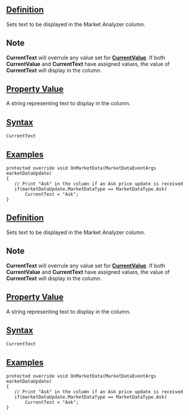 ## [Definition](https://developer.ninjatrader.com/docs/desktop/currenttext\#definition)

Sets text to be displayed in the Market Analyzer column.

## Note

**CurrentText** will overrule any value set for [**CurrentValue**](https://developer.ninjatrader.com/docs/desktop/currentvalue). If both **CurrentValue** and **CurrentText** have assigned values, the value of **CurrentText** will display in the column.

## [Property Value](https://developer.ninjatrader.com/docs/desktop/currenttext\#property-value)

A string representing text to display in the column.

## [Syntax](https://developer.ninjatrader.com/docs/desktop/currenttext\#syntax)

`CurrentText`

## [Examples](https://developer.ninjatrader.com/docs/desktop/currenttext\#examples)

```jsx-150469391 csharp
protected override void OnMarketData(MarketDataEventArgs marketDataUpdate)
{
   // Print "Ask" in the column if an Ask price update is received
   if(marketDataUpdate.MarketDataType == MarketDataType.Ask)
       CurrentText = "Ask";
}

```

## [Definition](https://developer.ninjatrader.com/docs/desktop/currenttext\#definition)

Sets text to be displayed in the Market Analyzer column.

## Note

**CurrentText** will overrule any value set for [**CurrentValue**](https://developer.ninjatrader.com/docs/desktop/currentvalue). If both **CurrentValue** and **CurrentText** have assigned values, the value of **CurrentText** will display in the column.

## [Property Value](https://developer.ninjatrader.com/docs/desktop/currenttext\#property-value)

A string representing text to display in the column.

## [Syntax](https://developer.ninjatrader.com/docs/desktop/currenttext\#syntax)

`CurrentText`

## [Examples](https://developer.ninjatrader.com/docs/desktop/currenttext\#examples)

```jsx-150469391 csharp
protected override void OnMarketData(MarketDataEventArgs marketDataUpdate)
{
   // Print "Ask" in the column if an Ask price update is received
   if(marketDataUpdate.MarketDataType == MarketDataType.Ask)
       CurrentText = "Ask";
}

```